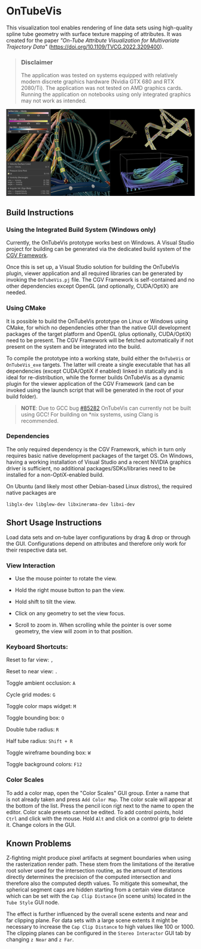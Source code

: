 # OnTubeVis
This visualization tool enables rendering of line data sets using high-quality spline tube geometry with surface texture mapping of attributes. It was created for the paper *"On-Tube Attribute Visualization for Multivariate Trajectory Data"* (https://doi.org/10.1109/TVCG.2022.3209400).

> ### Disclaimer
> The application was tested on systems equipped with relatively modern discrete graphics hardware (Nvidia GTX 680 and RTX 2080/Ti). The application was not tested on AMD graphics cards. Running the application on notebooks using only integrated graphics may not work as intended.

![OnTubeVis](OnTubeVis.jpg)

## Build Instructions

### Using the Integrated Build System (Windows only)

Currently, the OnTubeVis prototype works best on Windows. A Visual Studio project for building can be generated via the dedicated build system of the [CGV Framework](https://github.com/sgumhold/cgv/tree/develop).

Once this is set up, a Visual Studio solution for building the OnTubeVis plugin, viewer application and all required libraries can be generated by invoking the `OnTubeVis.pj` file. The CGV Framework is self-contained and no other dependencies except OpenGL (and optionally, CUDA/OptiX) are needed.

### Using CMake

It is possible to build the OnTubeVis prototype on Linux or Windows using CMake, for which no dependencies other than the native GUI development packages of the target platform and OpenGL (plus optionally, CUDA/OptiX) need to be present. The CGV Framework will be fetched automatically if not present on the system and be integrated into the build.

To compile the prototype into a working state, build either the `OnTubeVis` or `OnTubeVis_exe` targets. The latter will create a single executable that has all dependencies (except CUDA/OptiX if enabled) linked in statically and is ideal for re-distribution, while the former builds OnTubeVis as a dynamic plugin for the viewer application of the CGV Framework (and can be invoked using the launch script that will be generated in the root of your build folder).

> **NOTE**: Due to GCC bug [#85282](https://gcc.gnu.org/bugzilla/show_bug.cgi?id=85282) OnTubeVis can currently not be built using GCC! For building on *nix systems, using Clang is recommended.

### Dependencies

The only required dependency is the CGV Framework, which in turn only requires basic native development packages of the target OS. On Windows, having a working installation of Visual Studio and a recent NVIDIA graphics driver is sufficient, no additional packages/SDKs/libraries need to be installed for a non-OptiX-enabled build.

On Ubuntu (and likely most other Debian-based Linux distros), the required native packages are
```
libglx-dev libglew-dev libxinerama-dev libxi-dev
```

## Short Usage Instructions

Load data sets and on-tube layer configurations by drag & drop or through the GUI. Configurations depend on attributes and therefore only work for their respective data set.

### View Interaction

- Use the mouse pointer to rotate the view.

- Hold the right mouse button to pan the view.

- Hold shift to tilt the view.

- Click on any geometry to set the view focus.

- Scroll to zoom in. When scrolling while the pointer is over some geometry, the view will zoom in to that position.

### Keyboard Shortcuts:

Reset to far view: `,`

Reset to near view: `.`

Toggle ambient occlusion: `A`

Cycle grid modes: `G`

Toggle color maps widget: `M`

Toggle bounding box: `O`

Double tube radius: `R`

Half tube radius: `Shift + R`

Toggle wireframe bounding box: `W`

Toggle background colors: `F12`

### Color Scales

To add a color map, open the "Color Scales" GUI group. Enter a name that is not already taken and press `Add Color Map`. The color scale will appear at the bottom of the list. Press the pencil icon rigt next to the name to open the editor. Color scale presets cannot be edited. To add control points, hold `Ctrl` and click with the mouse. Hold `Alt` and click on a control grip to delete it. Change colors in the GUI.

## Known Problems

Z-fighting might produce pixel artifacts at segment boundaries when using the rasterization render path. These stem from the limitations of the iterative root solver used for the intersection routine, as the amount of iterations directly determines the precision of the computed intersection and therefore also the computed depth values. To mitigate this somewhat, the spherical segment caps are hidden starting from a certain view distance which can be set with the `Cap Clip Distance` (in scene units) located in the `Tube Style` GUI node.

The effect is further influenced by the overall scene extents and near and far clipping plane. For data sets with a large scene extents it might be necessary to increase the `Cap Clip Distance` to high values like 100 or 1000. The clipping planes can be configured in the `Stereo Interactor` GUI tab by changing `z Near` and `z Far`.
